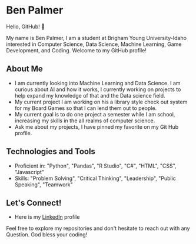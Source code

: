 # Ben Palmer

Hello, GitHub! 👋

My name is Ben Palmer, I am a student at Brigham Young University-Idaho interested in Computer Science, Data Science, Machine Learning, Game Development, and Coding. Welcome to my GitHub profile!

## About Me

- I am currently looking into Machine Learning and Data Science. I am curious about AI and how it works, I currently working on projects to help expand my knowledge of that and the Data science field.
- My current project I am working on his a library style check out system for my Board Games so that I can lend them out to people.
- My current goal is to do one project a semester while I am school, increasing my skills in the all realms of computer science.
- Ask me about my projects, I have pinned my favorite on my Git Hub profile.

## Technologies and Tools

- Proficient in: "Python", "Pandas", "R Studio", "C#", "HTML", "CSS", "Javascript"
- Skills: "Problem Solving", "Critical Thinking", "Leadership", "Public Speaking", "Teamwork"

## Let's Connect!

- Here is my [LinkedIn](www.linkedin.com/in/bkpalmer) profile

Feel free to explore my repositories and don't hesitate to reach out with any Question. God bless your coding!
